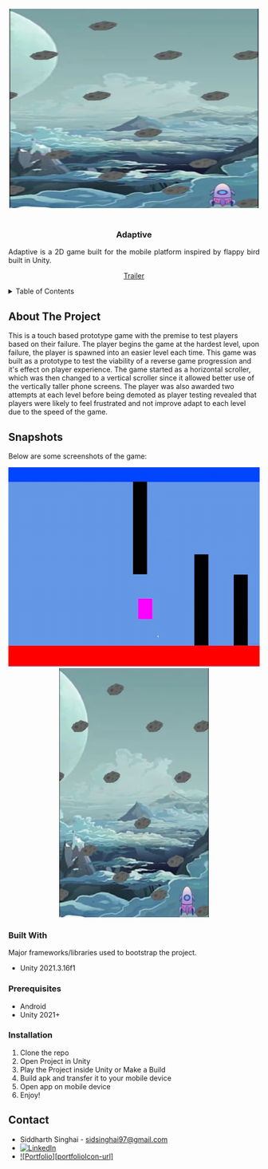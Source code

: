 <!-- Improved compatibility of back to top link: See: https://github.com/othneildrew/Best-README-Template/pull/73 -->
<a name="readme-top"></a>
<!--
*** Thanks for checking out the Best-README-Template. If you have a suggestion
*** that would make this better, please fork the repo and create a pull request
*** or simply open an issue with the tag "enhancement".
*** Don't forget to give the project a star!
*** Thanks again! Now go create something AMAZING! :D
-->



<!-- PROJECT SHIELDS -->
<!--
*** I'm using markdown "reference style" links for readability.
*** Reference links are enclosed in brackets [ ] instead of parentheses ( ).
*** See the bottom of this document for the declaration of the reference variables
*** for contributors-url, forks-url, etc. This is an optional, concise syntax you may use.
*** https://www.markdownguide.org/basic-syntax/#reference-style-links
-->
<div align="center">
    <img src="Title.png" , width = "500", height = "400">
</div>

<!-- PROJECT LOGO -->
<br />
<div align="center">
  <h3 align="center">Adaptive</h3>
  <p align="justify">
  Adaptive is a 2D game built for the mobile platform inspired by flappy bird built in Unity.
    <br />
    <div align="center">
    <a href="https://www.youtube.com/watch?v=_Tr9U8EX-OM" target="_blank">Trailer</a>
    </div>
  </p>
</div>

<!-- TABLE OF CONTENTS -->
<details>
  <summary>Table of Contents</summary>
  <ol>
    <li>
      <a href="#about-the-project">About The Project</a>
      <ul>
        <li><a href="#built-with">Built With</a></li>
      </ul>
    </li>
    <li>
      <ul>
        <li><a href="#prerequisites">Prerequisites</a></li>
        <li><a href="#installation">Installation</a></li>
      </ul>
    </li>
    <li><a href="#contact">Contact</a></li>
  </ol>
</details>



<!-- ABOUT THE PROJECT -->
## About The Project

This is a touch based prototype game with the premise to test players based on their failure. The player begins the game at the hardest level, upon failure, the player is spawned into an easier level each time. This game was built as a prototype to test the viability of a reverse game progression and it's effect on player experience. The game started as a horizontal scroller, which was then changed to a vertical scroller since it allowed better use of the vertically taller phone screens. The player was also awarded two attempts at each level before being demoted as player testing revealed that players were likely to feel frustrated and not improve adapt to each level due to the speed of the game.

## Snapshots

Below are some screenshots of the game:

<p align="center">
<img height="400" width="600" src="Prototype.png">
<img height="500" width="300" src="Title.png">
</p>

### Built With

Major frameworks/libraries used to bootstrap the project.

* Unity 2021.3.16f1

### Prerequisites

* Android
* Unity 2021+


### Installation

1. Clone the repo
2. Open Project in Unity
3. Play the Project inside Unity or Make a Build
4. Build apk and transfer it to your mobile device
5. Open app on mobile device
6. Enjoy!

<!-- CONTACT -->
## Contact

* Siddharth Singhai - sidsinghai97@gmail.com
* [![LinkedIn][linkedin-shield]][linkedin-url]
* [![Portfolio][portfolioIcon-url]][portfolio-url]

<!-- MARKDOWN LINKS & IMAGES -->
<!-- https://www.markdownguide.org/basic-syntax/#reference-style-links -->
[linkedin-shield]: https://img.shields.io/badge/-LinkedIn-black.svg?style=for-the-badge&logo=linkedin&colorB=555
[linkedin-url]: https://www.linkedin.com/in/abhinav-chitty-16a341152/
[linkedin-url]: https://www.linkedin.com/in/siddharthsinghai97/
[portfolio-url]: https://sidsinghai97.wixsite.com/portfolio

